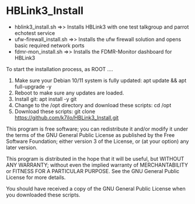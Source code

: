# HBLink3_Install
  - hblink3_install.sh =>>       Installs HBLink3 with one test talkgroup and parrot echotest service
  - ufw-firewall_install.sh =>>  Installs the ufw firewall solution and opens basic required network ports    
  - fdmr-mon_install.sh =>>      Installs the FDMR-Monitor dashboard for HBLink3

To start the installation process, as ROOT ....
1. Make sure your Debian 10/11 system is fully updated:     apt update && apt full-upgrade -y
2. Reboot to make sure any updates are loaded.
3. Install git:     apt install -y git
4. Change to the /opt directory and download these scripts:     cd /opt
5. Download these scripts:     git clone https://github.com/k7ilo/HBLink3_Install.git







This program is free software; you can redistribute it and/or modify it under the terms of the
GNU General Public License as published by the Free Software Foundation; either version 3 of the
License, or (at your option) any later version.

This program is distributed in the hope that it will be useful, but WITHOUT ANY WARRANTY; without
even the implied warranty of MERCHANTABILITY or FITNESS FOR A PARTICULAR PURPOSE. See the 
GNU General Public License for more details.

You should have received a copy of the GNU General Public License when you downloaded these scripts.
